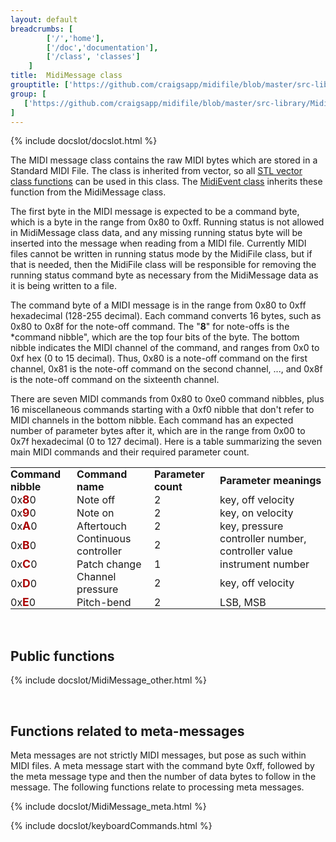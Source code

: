 ```yaml
---
layout: default
breadcrumbs: [
		['/','home'], 
		['/doc','documentation'], 
		['/class', 'classes']
	]
title:  MidiMessage class
grouptitle: ['https://github.com/craigsapp/midifile/blob/master/src-library', 'Source Code']
group: [
   ['https://github.com/craigsapp/midifile/blob/master/src-library/MidiMessage.cpp', 'MidiMessage.cpp'],
]
---
```


{% include docslot/docslot.html %}

The MIDI message class contains the raw MIDI bytes which are stored in
a Standard MIDI File.  The class is inherited from vector<uchar>, so all
[STL vector class functions](http://www.cplusplus.com/reference/vector/vector)
can be used in this class.  The [MidiEvent class](../MidiEvent) inherits
these function from the MidiMessage class.

The first byte in the MIDI message is expected to be a command byte, which is
a byte in the range from 0x80 to 0xff.  Running status is not allowed in 
MidiMessage class data, and any missing running status byte will be inserted
into the message when reading from a MIDI file.  Currently MIDI files cannot be
written in running status mode by the MidiFile class, but if that is needed, then
the MidiFile class will be responsible for removing the running status command
byte as necessary from the MidiMessage data as it is being written to a file.

The command byte of a MIDI message is in the range from 0x80 to 0xff hexadecimal
(128-255 decimal).  Each command converts 16 bytes, such as 0x80 to 0x8f for
the note-off command.  The "<b>8</b>" for note-offs is the *command nibble", which
are the top four bits of the byte.  The bottom nibble indicates the MIDI channel
of the command, and ranges from 0x0 to 0xf hex (0 to 15 decimal).  Thus, 0x80 is 
a note-off command on the first channel, 0x81 is the note-off command on the
second channel, ..., and 0x8f is the note-off command on the sixteenth channel.

There are seven MIDI commands from 0x80 to 0xe0 command nibbles, plus 16 
miscellaneous commands starting with a 0xf0 nibble that don't refer to 
MIDI channels in the bottom nibble.  Each command has an expected number
of parameter bytes after it, which are in the range from 0x00 to 0x7f hexadecimal
(0 to 127 decimal).  Here is a table summarizing the seven main MIDI commands
and their required parameter count.

<style>

table.messagelist, 
table.messagelist tr,
table.messagelist td {
   padding: 0;
   border: 0;
}

</style>

<table class="messagelist" cellpadding="0" cellspacing="0">

<tr>
	<td style="font-weight:bold;">Command nibble</td>
	<td style="font-weight:bold;">Command name</td>
	<td style="font-weight:bold;">Parameter count</td>
	<td style="font-weight:bold;">Parameter meanings</td>
</tr>

<tr>
	<td>0x<span style="color:#aa0000; font-weight:bold; font-size:110%;">8</span>0</td>
	<td>Note off</td>
	<td>2</td>
	<td>key, off velocity</td>
</tr>

<tr>
	<td>0x<span style="color:#aa0000; font-weight:bold; font-size:110%;">9</span>0</td>
	<td>Note on</td>
	<td>2</td>
	<td>key, on velocity</td>
</tr>

<tr>
	<td>0x<span style="color:#aa0000; font-weight:bold; font-size:110%;">A</span>0</td>
	<td>Aftertouch</td>
	<td>2</td>
	<td>key, pressure</td>
</tr>

<tr>
	<td>0x<span style="color:#aa0000; font-weight:bold; font-size:110%;">B</span>0</td>
	<td>Continuous controller</td>
	<td>2</td>
	<td>controller number, controller value</td>
</tr>

<tr>
	<td>0x<span style="color:#aa0000; font-weight:bold; font-size:110%;">C</span>0</td>
	<td>Patch change</td>
	<td>1</td>
	<td>instrument number</td>
</tr>

<tr>
	<td>0x<span style="color:#aa0000; font-weight:bold; font-size:110%;">D</span>0</td>
	<td>Channel pressure</td>
	<td>2</td>
	<td>key, off velocity</td>
</tr>

<tr>
	<td>0x<span style="color:#aa0000; font-weight:bold; font-size:110%;">E</span>0</td>
	<td>Pitch-bend</td>
	<td>2</td>
	<td>LSB, MSB</td>
</tr>

</table>


&nbsp;

Public functions
----------------

{% include docslot/MidiMessage_other.html %}

&nbsp;

Functions related to meta-messages
----------------------------------

Meta messages are not strictly MIDI messages, but pose as such within
MIDI files.  A meta message start with the command byte 0xff, followed by 
the meta message type and then the number of data bytes to follow in the
message.  The following functions relate to processing meta messages.

{% include docslot/MidiMessage_meta.html %}

{% include docslot/keyboardCommands.html %}

